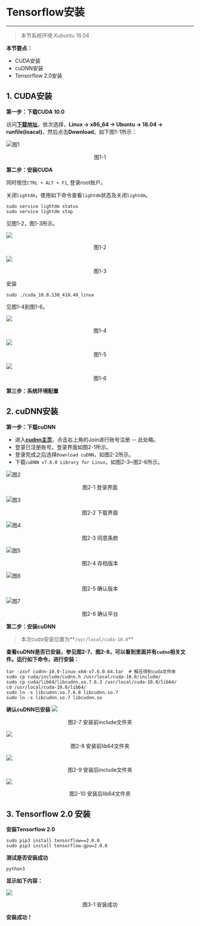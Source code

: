 # Tensorflow安装
---
> 本节系统环境 Xubuntu 18.04

**本节要点：**

- CUDA安装
- cuDNN安装
- Tensorflow 2.0安装


## 1. CUDA安装
**第一步：下载CUDA 10.0**

访问[**下载地址**](https://developer.nvidia.com/cuda-10.0-download-archive)。依次选择，**Linux -> x86_64 -> Ubuntu -> 18.04 -> runfile(loacal)**，然后点击**Download**。如下图1-1所示：

![图1](images/2020_01_12_cuda_01.png)
<p align="center">图1-1</p>

**第二步：安装CUDA**

同时按住`CTRL + ALT + F1`, 登录root账户。

关闭`lightdm`，使用如下命令查看`lightdm`状态及关闭`lightdm`。

	sudo service lightdm status
	sudo service lightdm stop

见图1-2，图1-3所示。

![](images/2020_01_12_cuda_02.png)
<p align="center">图1-2</p>

![](images/2020_01_12_cuda_03.png)
<p align="center">图1-3</p>
	
安装
	
	sudo ./cuda_10.0.130_410.48_linux

见图1-4到图1-6。

![](images/2020_01_12_cuda_04.png)
<p align="center">图1-4</p>

![](images/2020_01_12_cuda_05.png)
<p align="center">图1-5</p>

![](images/2020_01_12_cuda_06.png)
<p align="center">图1-6</p>

**第三步：系统环境配置**

## 2. cuDNN安装

**第一步：下载cuDNN**

- 进入[**cudnn主页**](https://developer.nvidia.com/cudnn)，点击右上角的Join进行账号注册 -- 此处略。
- 登录已注册账号。登录界面如图2-1所示。
- 登录完成之后选择`Download cuDNN`，如图2-2所示。
- 下载`cuDNN v7.6.0 Library for Linux`，如图2-3~图2-6所示。

![图2](images/2019_05_03_cudnn_01.png)
<p align="center">图2-1 登录界面</p>

![图3](images/2019_05_03_cudnn_02.png)
<p align="center">图2-2 下载界面</p>

![图4](images/2019_05_03_cudnn_03.png)
<p align="center">图2-3 同意条款</p>

![图5](images/2020_01_13_cudnn_04.png)
<p align="center">图2-4 存档版本</p>

![图6](images/2020_01_13_cudnn_05.png)
<p align="center">图2-5 确认版本</p>

![图7](images/2020_01_13_cudnn_06.png)
<p align="center">图2-6 确认平台</p>

**第二步：安装cuDNN**
> 本次cuda安装位置为**`/usr/local/cuda-10.0`**

**查看cuDNN是否已安装，参见图2-7、图2-8，可以看到里面并有`cudnn`相关文件。运行如下命令，进行安装：**

	tar -zxvf cudnn-10.0-linux-x64-v7.6.0.64.tar  # 解压得到cuda文件夹
	sudo cp cuda/include/cudnn.h /usr/local/cuda-10.0/include/
	sudo cp cuda/lib64/libcudnn.so.7.6.3 /usr/local/cuda-10.0/lib64/
	cd /usr/local/cuda-10.0/lib64/
	sudo ln -s libcudnn.so.7.6.0 libcudnn.so.7
	sudo ln -s libcudnn.so.7 libcudnn.so
	
**确认cuDNN已安装**
![](images/2019_05_12_cudnn_07.png)
<p align="center">图2-7 安装前include文件夹</p>

![](images/2019_05_12_cudnn_08.png)
<p align="center">图2-8 安装前lib64文件夹</p>

![](images/2020_01_13_cudnn_09.png)
<p align="center">图2-9 安装后include文件夹</p>

![](images/2020_01_13_cudnn_10.png)
<p align="center">图2-10 安装后lib64文件夹</p>


## 3. Tensorflow 2.0 安装
**安装Tensorflow 2.0**

	sudo pip3 install tensorflow==2.0.0
	sudo pip3 install tensorflow-gpu=2.0.0
	
**测试是否安装成功**

	python3
	
**显示如下内容：**

![](images/2020_01_13_tensorflow_01.png)
<p align="center">图3-1 安装成功</p>

**安装成功！**
